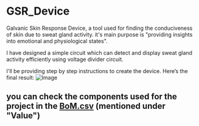 # GSR_Device
Galvanic Skin Response Device, a tool used for finding the conduciveness of skin due to sweat gland activity. it's main purpose is "providing insights into emotional and physiological states".

I have designed a simple circuit which can detect and display sweat gland activity efficiently using voltage divider circuit.

I'll be providing step by step instructions to create the device. 
Here’s the final result:
![Image](https://github.com/user-attachments/assets/0de31eb3-38a2-461a-be4c-d317bc265132)

 you can check the components used for the project in the [BoM.csv](BoM.csv) (mentioned under "Value")
 -


